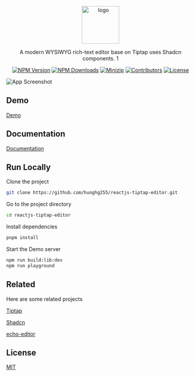 <p align="center">
<a href="https://www.npmjs.com/package/reactjs-tiptap-editor" target="_blank" rel="noopener noreferrer">
<img src="https://api.iconify.design/ic:round-wysiwyg.svg?color=%23bbdf58" alt="logo" width='100'/></a>
</p>

<p align="center">
 A modern WYSIWYG rich-text editor base on Tiptap uses Shadcn components. 1
</p>

<p align="center">
  <a href="https://www.npmjs.com/package/reactjs-tiptap-editor" target="_blank" rel="noopener noreferrer"><img src="https://badge.fury.io/js/reactjs-tiptap-editor.svg" alt="NPM Version" /></a>
  <a href="https://www.npmjs.com/package/reactjs-tiptap-editor" target="_blank" rel="noopener noreferrer"><img src="https://img.shields.io/npm/dt/reactjs-tiptap-editor.svg?logo=npm" alt="NPM Downloads" /></a>
  <a href="https://bundlephobia.com/result?p=reactjs-tiptap-editor" target="_blank" rel="noopener noreferrer"><img src="https://img.shields.io/bundlephobia/minzip/reactjs-tiptap-editor" alt="Minizip" /></a>
  <a href="https://github.com/hunghg255/reactjs-tiptap-editor/graphs/contributors" target="_blank" rel="noopener noreferrer"><img src="https://img.shields.io/badge/all_contributors-1-orange.svg" alt="Contributors" /></a>
  <a href="https://github.com/hunghg255/reactjs-tiptap-editor/blob/main/LICENSE" target="_blank" rel="noopener noreferrer"><img src="https://badgen.net/github/license/hunghg255/reactjs-tiptap-editor" alt="License" /></a>
</p>

![App Screenshot](./screenshot/screenshot.png)

## Demo

[Demo](https://reactjs-tiptap-editor-playground.vercel.app/)

## Documentation

[Documentation](https://reactjs-tiptap-editor.vercel.app/)

## Run Locally

Clone the project

```bash
git clone https://github.com/hunghg255/reactjs-tiptap-editor.git
```

Go to the project directory

```bash
cd reactjs-tiptap-editor
```

Install dependencies

```bash
pnpm install
```

Start the Demo server

```bash
npm run build:lib:dev
npm run playground
```

## Related

Here are some related projects

[Tiptap](https://tiptap.dev)

[Shadcn](https://ui.shadcn.com/)

[echo-editor](https://github.com/Seedsa/echo-editor)

## License

[MIT](./LICENSE)
